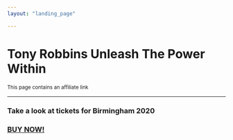 ```yaml
---
layout: "landing_page"

---
```


  <script type="text/javascript">
      window.location=' https://upwuk.com/?aff=inspiringlifedesign&ls=AffiliateLink';
    </script>

# Tony Robbins Unleash The Power Within
<sub>This page contains an affiliate link</sub>

***

### Take a look at tickets for Birmingham 2020
<a href=" https://upwuk.com/?aff=inspiringlifedesign&ls=AffiliateLink"><h3>BUY NOW!</h3></a>
<br>








